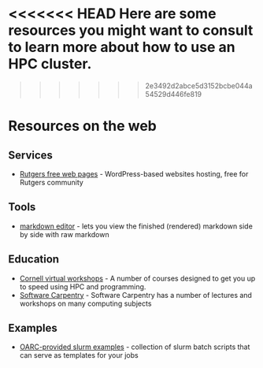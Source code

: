 <<<<<<< HEAD
Here are some resources you might want to consult to learn more about how to use an HPC cluster.
=======
>>>>>>> 2e3492d2abce5d3152bcbe044a54529d446fe819

# Resources on the web

## Services

- [Rutgers free web pages](http://sites.rutgers.edu) - WordPress-based websites hosting, free for Rutgers community

## Tools

- [markdown editor](https://stackedit.io) - lets you view the finished (rendered) markdown side by side with raw markdown

## Education

- [Cornell virtual workshops](https://cvw.cac.cornell.edu/topics) - A number of courses designed to get you up to speed using HPC and programming. 
- [Software Carpentry](http://swcarpentry.github.io/shell-novice/) - Software Carpentry has a number of lectures and workshops on many computing subjects

## Examples

- [OARC-provided slurm examples](https://github.com/rutgers-oarc/training/tree/master/slurm_examples) - collection of slurm batch scripts that can serve as templates for your jobs

